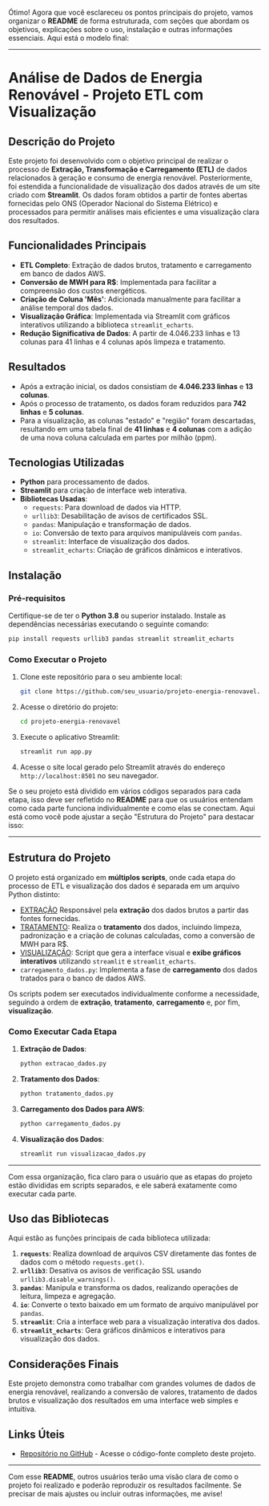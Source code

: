Ótimo! Agora que você esclareceu os pontos principais do projeto, vamos organizar o **README** de forma estruturada, com seções que abordam os objetivos, explicações sobre o uso, instalação e outras informações essenciais. Aqui está o modelo final:

---

# Análise de Dados de Energia Renovável - Projeto ETL com Visualização

## Descrição do Projeto

Este projeto foi desenvolvido com o objetivo principal de realizar o processo de **Extração, Transformação e Carregamento (ETL)** de dados relacionados à geração e consumo de energia renovável. Posteriormente, foi estendida a funcionalidade de visualização dos dados através de um site criado com **Streamlit**. Os dados foram obtidos a partir de fontes abertas fornecidas pelo ONS (Operador Nacional do Sistema Elétrico) e processados para permitir análises mais eficientes e uma visualização clara dos resultados.

## Funcionalidades Principais

- **ETL Completo**: Extração de dados brutos, tratamento e carregamento em banco de dados AWS.
- **Conversão de MWH para R$**: Implementada para facilitar a compreensão dos custos energéticos.
- **Criação de Coluna 'Mês'**: Adicionada manualmente para facilitar a análise temporal dos dados.
- **Visualização Gráfica**: Implementada via Streamlit com gráficos interativos utilizando a biblioteca `streamlit_echarts`.
- **Redução Significativa de Dados**: A partir de 4.046.233 linhas e 13 colunas para 41 linhas e 4 colunas após limpeza e tratamento.

## Resultados

- Após a extração inicial, os dados consistiam de **4.046.233 linhas** e **13 colunas**.
- Após o processo de tratamento, os dados foram reduzidos para **742 linhas** e **5 colunas**.
- Para a visualização, as colunas "estado" e "região" foram descartadas, resultando em uma tabela final de **41 linhas** e **4 colunas** com a adição de uma nova coluna calculada em partes por milhão (ppm).

## Tecnologias Utilizadas

- **Python** para processamento de dados.
- **Streamlit** para criação de interface web interativa.
- **Bibliotecas Usadas**:
  - `requests`: Para download de dados via HTTP.
  - `urllib3`: Desabilitação de avisos de certificados SSL.
  - `pandas`: Manipulação e transformação de dados.
  - `io`: Conversão de texto para arquivos manipuláveis com `pandas`.
  - `streamlit`: Interface de visualização dos dados.
  - `streamlit_echarts`: Criação de gráficos dinâmicos e interativos.

## Instalação

### Pré-requisitos

Certifique-se de ter o **Python 3.8** ou superior instalado. Instale as dependências necessárias executando o seguinte comando:

```bash
pip install requests urllib3 pandas streamlit streamlit_echarts
```

### Como Executar o Projeto

1. Clone este repositório para o seu ambiente local:
   ```bash
   git clone https://github.com/seu_usuario/projeto-energia-renovavel.git
   ```
2. Acesse o diretório do projeto:
   ```bash
   cd projeto-energia-renovavel
   ```
3. Execute o aplicativo Streamlit:
   ```bash
   streamlit run app.py
   ```

4. Acesse o site local gerado pelo Streamlit através do endereço `http://localhost:8501` no seu navegador.

Se o seu projeto está dividido em vários códigos separados para cada etapa, isso deve ser refletido no **README** para que os usuários entendam como cada parte funciona individualmente e como elas se conectam. Aqui está como você pode ajustar a seção "Estrutura do Projeto" para destacar isso:

---

## Estrutura do Projeto

O projeto está organizado em **múltiplos scripts**, onde cada etapa do processo de ETL e visualização dos dados é separada em um arquivo Python distinto:

- [EXTRAÇÃO](https://github.com/douglassilvaf/projeto-consuelo-etl/blob/main/projetoETL.py) Responsável pela **extração** dos dados brutos a partir das fontes fornecidas.
- [TRATAMENTO](https://github.com/douglassilvaf/projeto-consuelo-etl/blob/main/PETLA-grafico.py): Realiza o **tratamento** dos dados, incluindo limpeza, padronização e a criação de colunas calculadas, como a conversão de MWH para R$.
- [VISUALIZAÇÃO](https://github.com/douglassilvaf/projeto-consuelo-etl/blob/main/site_conjunto_de_grafico.py): Script que gera a interface visual e **exibe gráficos interativos** utilizando `streamlit` e `streamlit_echarts`.
- `carregamento_dados.py`: Implementa a fase de **carregamento** dos dados tratados para o banco de dados AWS.

Os scripts podem ser executados individualmente conforme a necessidade, seguindo a ordem de **extração**, **tratamento**, **carregamento** e, por fim, **visualização**.

### Como Executar Cada Etapa

1. **Extração de Dados**:
   ```bash
   python extracao_dados.py
   ```
2. **Tratamento dos Dados**:
   ```bash
   python tratamento_dados.py
   ```
3. **Carregamento dos Dados para AWS**:
   ```bash
   python carregamento_dados.py
   ```
4. **Visualização dos Dados**:
   ```bash
   streamlit run visualizacao_dados.py
   ```

---

Com essa organização, fica claro para o usuário que as etapas do projeto estão divididas em scripts separados, e ele saberá exatamente como executar cada parte.

## Uso das Bibliotecas

Aqui estão as funções principais de cada biblioteca utilizada:

1. **`requests`**: Realiza download de arquivos CSV diretamente das fontes de dados com o método `requests.get()`.
2. **`urllib3`**: Desativa os avisos de verificação SSL usando `urllib3.disable_warnings()`.
3. **`pandas`**: Manipula e transforma os dados, realizando operações de leitura, limpeza e agregação.
4. **`io`**: Converte o texto baixado em um formato de arquivo manipulável por `pandas`.
5. **`streamlit`**: Cria a interface web para a visualização interativa dos dados.
6. **`streamlit_echarts`**: Gera gráficos dinâmicos e interativos para visualização dos dados.

## Considerações Finais

Este projeto demonstra como trabalhar com grandes volumes de dados de energia renovável, realizando a conversão de valores, tratamento de dados brutos e visualização dos resultados em uma interface web simples e intuitiva.

## Links Úteis

- [Repositório no GitHub](https://github.com/seu_usuario/projeto-energia-renovavel) - Acesse o código-fonte completo deste projeto.

---

Com esse **README**, outros usuários terão uma visão clara de como o projeto foi realizado e poderão reproduzir os resultados facilmente. Se precisar de mais ajustes ou incluir outras informações, me avise!